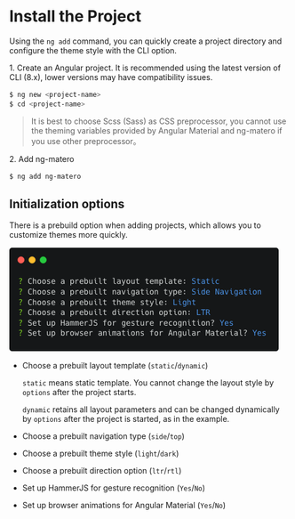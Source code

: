 # Install the Project

Using the `ng add` command, you can quickly create a project directory and configure the theme style with the CLI option.

<span>1.<span> Create an Angular project. It is recommended using the latest version of CLI (8.x), lower versions may have compatibility issues.

```bash
$ ng new <project-name>
$ cd <project-name>
```

> It is best to choose Scss (Sass) as CSS preprocessor, you cannot use the theming variables provided by Angular Material and ng-matero if you use other preprocessor。

<span>2.<span> Add ng-matero

```bash
$ ng add ng-matero
```

## Initialization options

There is a prebuild option when adding projects, which allows you to customize themes more quickly.

![](../.gitbook/assets/project-init.png)

- Choose a prebuilt layout template (`static`/`dynamic`)

  `static` means static template. You cannot change the layout style by `options` after the project starts.

  `dynamic` retains all layout parameters and can be changed dynamically by `options` after the project is started, as in the example.

- Choose a prebuilt navigation type (`side`/`top`)

- Choose a prebuilt theme style (`light`/`dark`)

- Choose a prebuilt direction option (`ltr`/`rtl`)

- Set up HammerJS for gesture recognition (`Yes`/`No`)

- Set up browser animations for Angular Material (`Yes`/`No`)